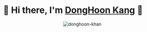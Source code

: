 # 👋 Hi there, I'm [DongHoon Kang](https://donghoon-khan.github.io/) 👋
<p align="center"> <img src="https://github-readme-stats.vercel.app/api?username=donghoon-khan&count_private=true&show_icons=true&hide=contribs,prs&show_icons=true&theme=vue-dark" alt=donghoon-khan /> </p>
